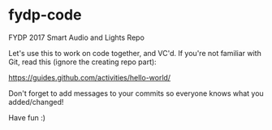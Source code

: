 # fydp-code
FYDP 2017 Smart Audio and Lights Repo

Let's use this to work on code together, and VC'd. If you're not familiar with Git, read this (ignore the creating repo part):

https://guides.github.com/activities/hello-world/

Don't forget to add messages to your commits so everyone knows what you added/changed!

Have fun :)
